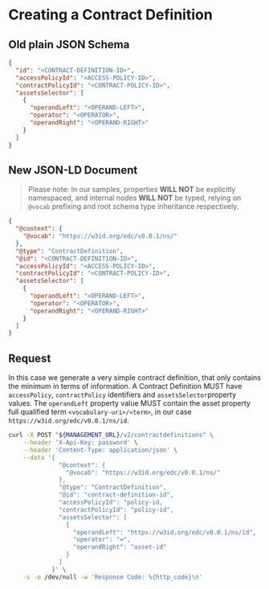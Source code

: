 # Creating a Contract Definition

## Old plain JSON Schema

```json
{
  "id": "<CONTRACT-DEFINITION-ID>",
  "accessPolicyId": "<ACCESS-POLICY-ID>",
  "contractPolicyId": "<CONTRACT-POLICY-ID>",
  "assetsSelector": [
    {
      "operandLeft": "<OPERAND-LEFT>",
      "operator": "<OPERATOR>",
      "operandRight": "<OPERAND-RIGHT>"
    }
  ]
}
```

## New JSON-LD Document

> Please note: In our samples, properties **WILL NOT** be explicitly namespaced, and internal nodes **WILL NOT** be typed, relying on `@vocab` prefixing and root schema type inheritance respectively.

```json
{
  "@context": {
    "@vocab": "https://w3id.org/edc/v0.0.1/ns/"
  },
  "@type": "ContractDefinition",
  "@id": "<CONTRACT-DEFINITION-ID>",
  "accessPolicyId": "<ACCESS-POLICY-ID>",
  "contractPolicyId": "<CONTRACT-POLICY-ID>",
  "assetsSelector": [
    {
      "operandLeft": "<OPERAND-LEFT>",
      "operator": "<OPERATOR>",
      "operandRight": "<OPERAND-RIGHT>"
    }
  ]
}
```

## Request

In this case we generate a very simple contract definition, that only contains the minimum in terms of information.
A Contract Definition MUST have `accessPolicy`, `contractPolicy` identifiers and `assetsSelector`property values.
The `operandLeft` property value MUST contain the asset property full qualified term `<vocabulary-uri>/<term>`, in our case `https://w3id.org/edc/v0.0.1/ns/id`.

```bash
curl -X POST "${MANAGEMENT_URL}/v2/contractdefinitions" \
    --header 'X-Api-Key: password' \
    --header 'Content-Type: application/json' \
    --data '{
              "@context": {
                "@vocab": "https://w3id.org/edc/v0.0.1/ns/"
              },
              "@type": "ContractDefinition",
              "@id": "contract-definition-id",
              "accessPolicyId": "policy-id,
              "contractPolicyId": "policy-id",
              "assetsSelector": [
                {
                  "operandLeft": "https://w3id.org/edc/v0.0.1/ns/id",
                  "operator": "=",
                  "operandRight": "asset-id"
                }
              ]
            }' \
    -s -o /dev/null -w 'Response Code: %{http_code}\n'
```
